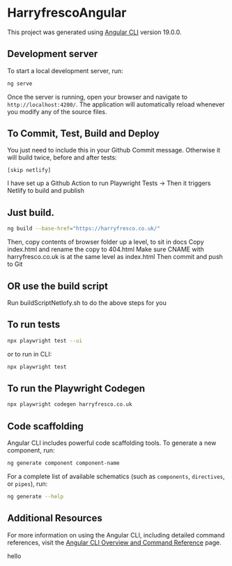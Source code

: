 # HarryfrescoAngular
This project was generated using [Angular CLI](https://github.com/angular/angular-cli) version 19.0.0.

## Development server

To start a local development server, run:

```bash
ng serve
```

Once the server is running, open your browser and navigate to `http://localhost:4200/`. The application will automatically reload whenever you modify any of the source files.

## To Commit, Test, Build and Deploy

You just need to include this in your Github Commit message. Otherwise it will build twice, before and after tests:
```
[skip netlify]
```
I have set up a Github Action to run Playwright Tests -> Then it triggers Netlify to build and publish


## Just build.

```bash
ng build --base-href="https://harryfresco.co.uk/"
```
Then, copy contents of browser folder up a level, to sit in docs
Copy index.html and rename the copy to 404.html
Make sure CNAME with harryfresco.co.uk is at the same level as index.html
Then commit and push to Git

## OR use the build script

Run buildScriptNetlofy.sh to do the above steps for you


## To run tests
```bash
npx playwright test --ui
```
or to run in CLI:
```bash
npx playwright test
```
## To run the Playwright Codegen
```bash
npx playwright codegen harryfresco.co.uk
```

## Code scaffolding

Angular CLI includes powerful code scaffolding tools. To generate a new component, run:

```bash
ng generate component component-name
```

For a complete list of available schematics (such as `components`, `directives`, or `pipes`), run:

```bash
ng generate --help
```

## Additional Resources

For more information on using the Angular CLI, including detailed command references, visit the [Angular CLI Overview and Command Reference](https://angular.dev/tools/cli) page.

hello